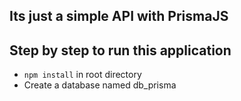 ## Its just a simple API with PrismaJS

## Step by step to run this application

-   `npm install` in root directory
-   Create a database named db_prisma
